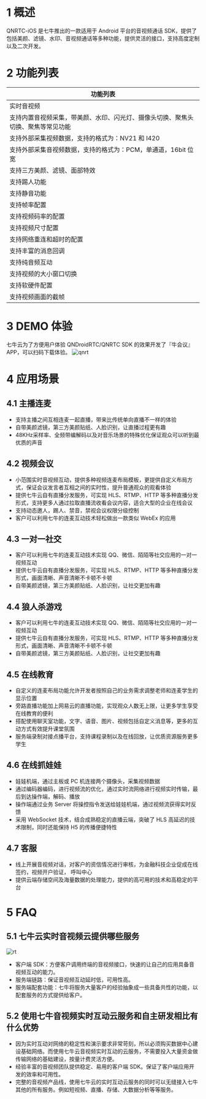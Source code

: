 # 1 概述

QNRTC-iOS 是七牛推出的一款适用于 Android 平台的音视频通话 SDK，提供了包括美颜、滤镜、水印、音视频通话等多种功能，提供灵活的接口，支持高度定制以及二次开发。

# 2 功能列表

| 功能列表 |
| --- |
| 实时音视频 |
| 支持内置音视频采集，带美颜、水印、闪光灯、摄像头切换、聚焦头切换、聚焦等常见功能 |
| 支持外部采集视频数据，支持的格式为：NV21 和 I420 |
| 支持外部采集音视频数据，支持的格式为：PCM，单通道，16bit 位宽 |
| 支持三方美颜、滤镜、面部特效 |
| 支持踢人功能 |
| 支持静音功能 |
| 支持帧率配置 |
| 支持视频码率的配置 |
| 支持视频尺寸配置 |
| 支持网络重连和超时的配置 |
| 支持丰富的消息回调 |
| 支持纯音频互动 |
| 支持视频的大小窗口切换 |
| 支持软硬件配置 |
| 支持视频画面的截帧 |

# 3 DEMO 体验

七牛云为了方便用户体验 QNDroidRTC/QNRTC SDK 的效果开发了『牛会议』APP，可以扫码下载体验。
![qnrt](https://ohuuyffq2.qnssl.com/qnrtc.png)

# 4 应用场景

## 4.1 主播连麦

- 支持主播之间互相连麦一起直播，带来比传统单向直播不一样的体验
- 自带美颜滤镜，第三方美颜贴纸、人脸识别，让直播过程更有趣
- 48KHz采样率、全频带编解码以及对音乐场景的特殊优化保证观众可以听到最优质的声音

## 4.2 视频会议

- 小范围实时音视频互动，提供多种视频连麦布局模板，更提供自定义布局方式，保证会议发言者互相之间的实时性，提升普通观众的观看体验
- 提供七牛云自有直播分发服务，可实现 HLS、RTMP、HTTP 等多种直播分发形式，支持更多人通过拉取直播流收看会议内容，适合大型的企业在线会议
- 支持动态邀人，踢人、禁音，禁视会议权限分级控制
- 客户可以利用七牛的连麦互动技术轻松做出一款类似 WebEx 的应用

## 4.3 一对一社交

- 客户可以利用七牛的连麦互动技术实现 QQ、微信、陌陌等社交应用的一对一视频互动
- 提供七牛云自有直播分发服务，可实现 HLS、RTMP、HTTP 等多种直播分发形式，画面清晰、声音清晰不卡顿不卡顿
- 自带美颜滤镜，第三方美颜贴纸、人脸识别，让社交更加有趣

## 4.4 狼人杀游戏

- 客户可以利用七牛的连麦互动技术实现 QQ、微信、陌陌等社交应用的一对一视频互动
- 提供七牛云自有直播分发服务，可实现 HLS、RTMP、HTTP 等多种直播分发形式，画面清晰、声音清晰不卡顿不卡顿
- 自带美颜滤镜，第三方美颜贴纸、人脸识别，让社交更加有趣

## 4.5 在线教育

- 自定义的连麦布局功能允许开发者按照自己的业务需求调整老师和连麦学生的显示位置
- 旁路直播功能加上网易云的直播功能，实现观众人数无上限，让更多学生享受在线教育的便利
- 搭配使用聊天室功能，文字、语音、图片、视频包括自定义消息等，更多的互动方式有效提升课堂氛围
- 服务端录制对接点播平台，支持课程录制以及在线回放，让优质资源服务更多学生

## 4.6 在线抓娃娃

- 娃娃机端，通过主板或 PC 机连接两个摄像头，采集视频数据
- 通过编码器编码，进行视频流的优化，通过实时流网络进行视频实时传输，最后到达操作端，解码、播放
- 操作端通过业务 Server 将操控指令发送给娃娃机端，通过视频流获得实时反馈
- 采用 WebSocket 技术，结合成熟稳定的直播云端，突破了 HLS 高延迟的技术限制，同时还能保持 H5 的传播便捷特性

## 4.7 客服

- 线上开展音视频对话，对客户的资信情况进行审核，为金融科技企业促成在线签约，视频开户验证， 呼叫中心
- 提供云端存储空间及海量数据的处理能力，提供的高可用的技术和高稳定的平台

# 5 FAQ

## 5.1 七牛云实时音视频云提供哪些服务

![rt](https://ohuuyffq2.qnssl.com/rtc.png)

- 客户端 SDK：方便客户调用终端的音视频接口，快速的让自己的应用具备音视频互动的能力。
- 服务端链路：保证音视频互动延时低，可用性高。
- 服务端配套功能：七牛将服务大量客户的经验抽象成一些具备共性的功能，以配套服务的方式提供给客户。

## 5.2 使用七牛音视频实时互动云服务和自主研发相比有什么优势

- 因为实时互动对网络的稳定性和演示要求非常苛刻，所以必须购买数据中心建设基础网络。而使用七牛云音视频实时互动的云服务，不需要投入大量资金做传输网络的基础建设，按量计费灵活方便。
- 经验丰富的音视频团队提供稳定、易用的客户端 SDK。保证了客户端应用开发的效率和可用性。
- 完整的音视频产品线，使用七牛云的实时互动云服务的同时可以无缝接入七牛其他的所有服务。例如短视频、直播、存储、大数据分析等等服务。








